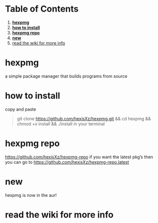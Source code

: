 
# Table of Contents

1.  [**hexpmg**](#orgfbe029d)
2.  [**how to install**](#org905f5af)
3.  [**hexpmg repo**](#orgf3d1627)
4.  [**new**](#org9d4f225)
5.  [read the wiki for more info](#org41ae5a7)



<a id="orgfbe029d"></a>

# **hexpmg**

a simple package manager that builds programs from source


<a id="org905f5af"></a>

# **how to install**

copy and paste

> 
> 
> git clone <https://github.com/hexisXz/hexpmg.git> && cd hexpmg && chmod +x install && ./install in your terminal


<a id="orgf3d1627"></a>

# **hexpmg repo**

<https://github.com/hexisXz/hexpmg-repo> if you want the latest pkg&rsquo;s then you can go to <https://github.com/hexisXz/hexpmg-repo.latest>


<a id="org9d4f225"></a>

# **new**

hexpmg is now in the aur!


<a id="org41ae5a7"></a>

# read the wiki for more info

